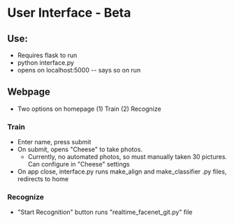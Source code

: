 # User Interface - Beta

## Use:
- Requires flask to run
- python interface.py
- opens on localhost:5000 -- says so on run

## Webpage
- Two options on homepage
    (1) Train
    (2) Recognize
### Train
- Enter name, press submit
- On submit, opens "Cheese" to take photos.
    - Currently, no automated photos, so must manually taken 30 pictures. Can configure in "Cheese" settings
- On app close, interface.py runs make_align and make_classifier .py files, redirects to home

### Recognize
- "Start Recognition" button runs "realtime_facenet_git.py" file
